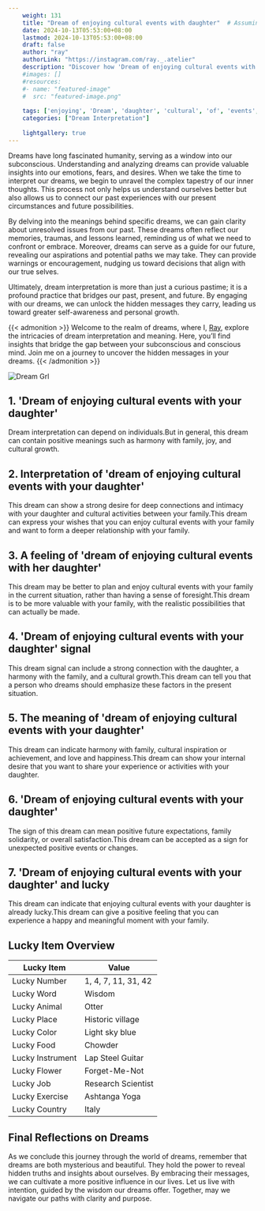 ```yaml
---
    weight: 131
    title: "Dream of enjoying cultural events with daughter"  # Assuming 'title' column exists
    date: 2024-10-13T05:53:00+08:00
    lastmod: 2024-10-13T05:53:00+08:00
    draft: false
    author: "ray"
    authorLink: "https://instagram.com/ray._.atelier"
    description: "Discover how 'Dream of enjoying cultural events with daughter' can interpret your future and uncover its significant meanings in your life."
    #images: []
    #resources:
    #- name: "featured-image"
    #  src: "featured-image.png"
    
    tags: ['enjoying', 'Dream', 'daughter', 'cultural', 'of', 'events', 'with']
    categories: ["Dream Interpretation"]
    
    lightgallery: true
---
```

    
Dreams have long fascinated humanity, serving as a window into our subconscious. Understanding and analyzing dreams can provide valuable insights into our emotions, fears, and desires. When we take the time to interpret our dreams, we begin to unravel the complex tapestry of our inner thoughts. This process not only helps us understand ourselves better but also allows us to connect our past experiences with our present circumstances and future possibilities.

By delving into the meanings behind specific dreams, we can gain clarity about unresolved issues from our past. These dreams often reflect our memories, traumas, and lessons learned, reminding us of what we need to confront or embrace. Moreover, dreams can serve as a guide for our future, revealing our aspirations and potential paths we may take. They can provide warnings or encouragement, nudging us toward decisions that align with our true selves.

Ultimately, dream interpretation is more than just a curious pastime; it is a profound practice that bridges our past, present, and future. By engaging with our dreams, we can unlock the hidden messages they carry, leading us toward greater self-awareness and personal growth.

{{< admonition >}}
Welcome to the realm of dreams, where I, [Ray](https://instagram.com/ray._.atelier), explore the intricacies of dream interpretation and meaning. Here, you’ll find insights that bridge the gap between your subconscious and conscious mind. Join me on a journey to uncover the hidden messages in your dreams.
{{< /admonition >}}

![Dream Grl](https://cdn.pixabay.com/photo/2017/11/02/03/35/gothic-2910057_1280.jpg "Dream Grl")

## 1. 'Dream of enjoying cultural events with your daughter'
Dream interpretation can depend on individuals.But in general, this dream can contain positive meanings such as harmony with family, joy, and cultural growth.

## 2. Interpretation of 'dream of enjoying cultural events with your daughter'
This dream can show a strong desire for deep connections and intimacy with your daughter and cultural activities between your family.This dream can express your wishes that you can enjoy cultural events with your family and want to form a deeper relationship with your family.

## 3. A feeling of 'dream of enjoying cultural events with her daughter'
This dream may be better to plan and enjoy cultural events with your family in the current situation, rather than having a sense of foresight.This dream is to be more valuable with your family, with the realistic possibilities that can actually be made.

## 4. 'Dream of enjoying cultural events with your daughter' signal
This dream signal can include a strong connection with the daughter, a harmony with the family, and a cultural growth.This dream can tell you that a person who dreams should emphasize these factors in the present situation.

## 5. The meaning of 'dream of enjoying cultural events with your daughter'
This dream can indicate harmony with family, cultural inspiration or achievement, and love and happiness.This dream can show your internal desire that you want to share your experience or activities with your daughter.

## 6. 'Dream of enjoying cultural events with your daughter'
The sign of this dream can mean positive future expectations, family solidarity, or overall satisfaction.This dream can be accepted as a sign for unexpected positive events or changes.

## 7. 'Dream of enjoying cultural events with your daughter' and lucky
This dream can indicate that enjoying cultural events with your daughter is already lucky.This dream can give a positive feeling that you can experience a happy and meaningful moment with your family.

## Lucky Item Overview
| Lucky Item          | Value              |
|---------------|--------------------|
| Lucky Number        | 1, 4, 7, 11, 31, 42  |
| Lucky Word          | Wisdom |
| Lucky Animal        | Otter |
| Lucky Place         | Historic village     |
| Lucky Color         | Light sky blue     |
| Lucky Food          | Chowder      |
| Lucky Instrument    | Lap Steel Guitar |
| Lucky Flower        | Forget-Me-Not    |
| Lucky Job           | Research Scientist       |
| Lucky Exercise      | Ashtanga Yoga  |
| Lucky Country       | Italy    |


##  Final Reflections on Dreams

As we conclude this journey through the world of dreams, remember that dreams are both mysterious and beautiful. They hold the power to reveal hidden truths and insights about ourselves. By embracing their messages, we can cultivate a more positive influence in our lives. Let us live with intention, guided by the wisdom our dreams offer. Together, may we navigate our paths with clarity and purpose.
